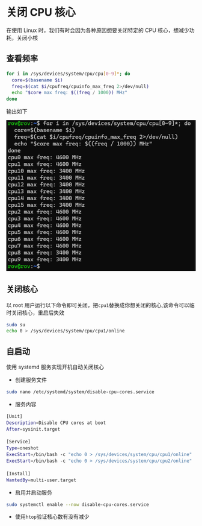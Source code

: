 # 关闭 CPU 核心

在使用 Linux 时，我们有时会因为各种原因想要关闭特定的 CPU 核心，想减少功耗，关闭小核

## 查看频率

```bash
for i in /sys/devices/system/cpu/cpu[0-9]*; do
  core=$(basename $i)
  freq=$(cat $i/cpufreq/cpuinfo_max_freq 2>/dev/null)
  echo "$core max freq: $((freq / 1000)) MHz"
done

```

输出如下

![alt text](images/disable_cpu_cores-image.png)

## 关闭核心

以 root 用户运行以下命令即可关闭，把`cpu1`替换成你想关闭的核心,该命令可以临时关闭核心，重启后失效

```bash
sudo su
echo 0 > /sys/devices/system/cpu/cpu1/online
```

## 自启动

使用 systemd 服务实现开机自动关闭核心

- 创建服务文件

```bash
sudo nano /etc/systemd/system/disable-cpu-cores.service
```

- 服务内容

```bash
[Unit]
Description=Disable CPU cores at boot
After=sysinit.target

[Service]
Type=oneshot
ExecStart=/bin/bash -c "echo 0 > /sys/devices/system/cpu/cpu1/online"
ExecStart=/bin/bash -c "echo 0 > /sys/devices/system/cpu/cpu2/online"

[Install]
WantedBy=multi-user.target
```

- 启用并启动服务

```bash
sudo systemctl enable --now disable-cpu-cores.service
```

- 使用`htop`验证核心数有没有减少
